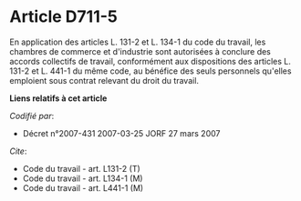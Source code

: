 # Article D711-5

En application des articles L. 131-2 et L. 134-1 du code du travail, les chambres de commerce et d'industrie sont autorisées
à conclure des accords collectifs de travail, conformément aux dispositions des articles L. 131-2 et L. 441-1 du même code,
au bénéfice des seuls personnels qu'elles emploient sous contrat relevant du droit du travail.

**Liens relatifs à cet article**

_Codifié par_:

  - Décret n°2007-431 2007-03-25 JORF 27 mars 2007

_Cite_:

  - Code du travail - art. L131-2 (T)
  - Code du travail - art. L134-1 (M)
  - Code du travail - art. L441-1 (M)
